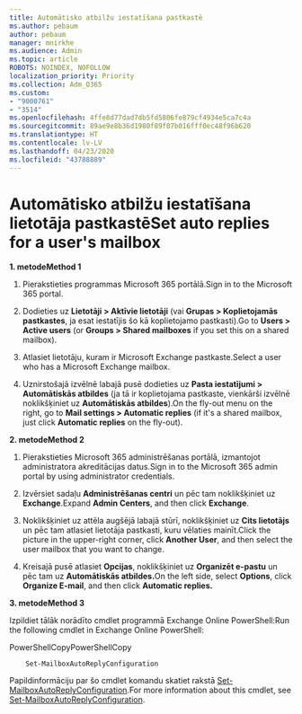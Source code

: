 ```yaml
---
title: Automātisko atbilžu iestatīšana pastkastē
ms.author: pebaum
author: pebaum
manager: mnirkhe
ms.audience: Admin
ms.topic: article
ROBOTS: NOINDEX, NOFOLLOW
localization_priority: Priority
ms.collection: Adm_O365
ms.custom:
- "9000761"
- "3514"
ms.openlocfilehash: 4ffe8d77dad7db5fd5806fe879cf4934e5ca7c4a
ms.sourcegitcommit: 89ae9e8b36d1980f89f07b016fff0ec48f96b620
ms.translationtype: HT
ms.contentlocale: lv-LV
ms.lasthandoff: 04/23/2020
ms.locfileid: "43788889"
---
```

# <a name="set-auto-replies-for-a-users-mailbox"></a><span data-ttu-id="165e5-102">Automātisko atbilžu iestatīšana lietotāja pastkastē</span><span class="sxs-lookup"><span data-stu-id="165e5-102">Set auto replies for a user's mailbox</span></span>

<span data-ttu-id="165e5-103">**1. metode**</span><span class="sxs-lookup"><span data-stu-id="165e5-103">**Method 1**</span></span>

1. <span data-ttu-id="165e5-104">Pierakstieties programmas Microsoft 365 portālā.</span><span class="sxs-lookup"><span data-stu-id="165e5-104">Sign in to the Microsoft 365 portal.</span></span>

2. <span data-ttu-id="165e5-105">Dodieties uz **Lietotāji > Aktīvie lietotāji** (vai **Grupas > Koplietojamās pastkastes**, ja esat iestatījis šo kā koplietojamo pastkasti).</span><span class="sxs-lookup"><span data-stu-id="165e5-105">Go to **Users > Active users** (or **Groups > Shared mailboxes** if you set this on a shared mailbox).</span></span>

3. <span data-ttu-id="165e5-106">Atlasiet lietotāju, kuram ir Microsoft Exchange pastkaste.</span><span class="sxs-lookup"><span data-stu-id="165e5-106">Select a user who has a Microsoft Exchange mailbox.</span></span>

4. <span data-ttu-id="165e5-107">Uznirstošajā izvēlnē labajā pusē dodieties uz **Pasta iestatījumi > Automātiskās atbildes** (ja tā ir koplietojama pastkaste, vienkārši izvēlnē noklikšķiniet uz **Automātiskās atbildes**).</span><span class="sxs-lookup"><span data-stu-id="165e5-107">On the fly-out menu on the right, go to **Mail settings > Automatic replies** (if it's a shared mailbox, just click **Automatic replies** on the fly-out).</span></span>

<span data-ttu-id="165e5-108">**2. metode**</span><span class="sxs-lookup"><span data-stu-id="165e5-108">**Method 2**</span></span>

1. <span data-ttu-id="165e5-109">Pierakstieties Microsoft 365 administrēšanas portālā, izmantojot administratora akreditācijas datus.</span><span class="sxs-lookup"><span data-stu-id="165e5-109">Sign in to the Microsoft 365 admin portal by using administrator credentials.</span></span>

2. <span data-ttu-id="165e5-110">Izvērsiet sadaļu **Administrēšanas centri** un pēc tam noklikšķiniet uz **Exchange**.</span><span class="sxs-lookup"><span data-stu-id="165e5-110">Expand **Admin Centers**, and then click **Exchange**.</span></span>

3. <span data-ttu-id="165e5-111">Noklikšķiniet uz attēla augšējā labajā stūrī, noklikšķiniet uz **Cits lietotājs** un pēc tam atlasiet lietotāja pastkasti, kuru vēlaties mainīt.</span><span class="sxs-lookup"><span data-stu-id="165e5-111">Click the picture in the upper-right corner, click **Another User**, and then select the user mailbox that you want to change.</span></span>

4. <span data-ttu-id="165e5-112">Kreisajā pusē atlasiet **Opcijas**, noklikšķiniet uz **Organizēt e-pastu** un pēc tam uz **Automātiskās atbildes.**</span><span class="sxs-lookup"><span data-stu-id="165e5-112">On the left side, select **Options**, click **Organize E-mail**, and then click **Automatic replies.**</span></span>

<span data-ttu-id="165e5-113">**3. metode**</span><span class="sxs-lookup"><span data-stu-id="165e5-113">**Method 3**</span></span>

<span data-ttu-id="165e5-114">Izpildiet tālāk norādīto cmdlet programmā Exchange Online PowerShell:</span><span class="sxs-lookup"><span data-stu-id="165e5-114">Run the following cmdlet in Exchange Online PowerShell:</span></span>

<span data-ttu-id="165e5-115">PowerShellCopy</span><span class="sxs-lookup"><span data-stu-id="165e5-115">PowerShellCopy</span></span>

```
    Set-MailboxAutoReplyConfiguration
```

<span data-ttu-id="165e5-116">Papildinformāciju par šo cmdlet komandu skatiet rakstā [Set-MailboxAutoReplyConfiguration](https://docs.microsoft.com/powershell/module/exchange/mailboxes/set-mailboxautoreplyconfiguration).</span><span class="sxs-lookup"><span data-stu-id="165e5-116">For more information about this cmdlet, see [Set-MailboxAutoReplyConfiguration](https://docs.microsoft.com/powershell/module/exchange/mailboxes/set-mailboxautoreplyconfiguration).</span></span>
